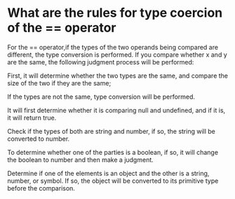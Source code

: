 # What are the rules for type coercion of the == operator

For the == operator,if the types of the two operands being compared are different, the type conversion is performed. If you compare whether x and y are the same, the following judgment process will be performed:

First, it will determine whether the two types are the same, and compare the size of the two if they are the same;

If the types are not the same, type conversion will be performed.

It will first determine whether it is comparing null and undefined, and if it is, it will return true.

Check if the types of both are string and number, if so, the string will be converted to number.

To determine whether one of the parties is a boolean, if so, it will change the boolean to number and then make a judgment.

Determine if one of the elements is an object and the other is a string, number, or symbol. If so, the object will be converted to its primitive type before the comparison.